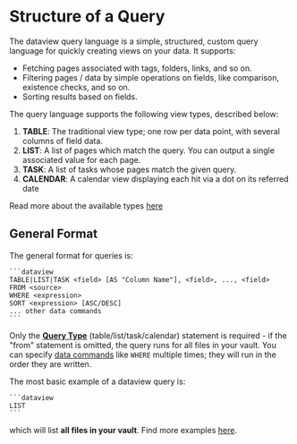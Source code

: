 # Structure of a Query

The dataview query language is a simple, structured, custom query language for quickly creating views on your data. It
supports:

- Fetching pages associated with tags, folders, links, and so on.
- Filtering pages / data by simple operations on fields, like comparison, existence checks, and so on.
- Sorting results based on fields.

The query language supports the following view types, described below:

1. **TABLE**: The traditional view type; one row per data point, with several columns of field data.
2. **LIST**: A list of pages which match the query. You can output a single associated value for each page.
3. **TASK**: A list of tasks whose pages match the given query.
4. **CALENDAR**: A calendar view displaying each hit via a dot on its referred date

Read more about the available types [here](./query-types.md)

## General Format

The general format for queries is:

~~~
```dataview
TABLE|LIST|TASK <field> [AS "Column Name"], <field>, ..., <field> 
FROM <source>
WHERE <expression>
SORT <expression> [ASC/DESC]
... other data commands
```
~~~

Only the [**Query Type**](./query-types.md) (table/list/task/calendar) statement is required - if the "from" statement is omitted, the query runs for all files in
your vault. You can specify [data commands](./data-commands.md) like `WHERE` multiple times; they will run in the order they are written. 

The most basic example of a dataview query is:

~~~
```dataview
LIST
```
~~~

which will list **all files in your vault**. Find more examples [here](../reference/examples.md).